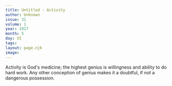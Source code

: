 ```yaml
---
title: Untitled - Activity
author: Unknown
issue: 31
volume: 1
year: 1917
month: 5
day: VI
tags:
layout: page.njk
image:
---
```

 Activity is God's medicine; the highest genius is willingness and ability to do hard work. Any other conception of genius makes it a doubtful, if not a dangerous possession.   


